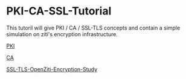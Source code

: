 # PKI-CA-SSL-Tutorial

This tutoril will give PKI / CA / SSL-TLS concepts and contain a simple simulation on ziti's encryption infrastructure.

[PKI]()

[CA](CA/README.md)

[SSL-TLS-OpenZiti-Encryption-Study](SSL-TLS-OpenZiti-Encryption-Study/README.md)
